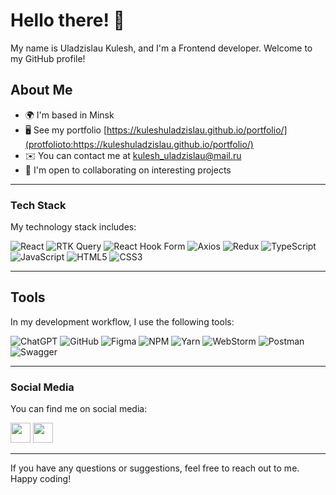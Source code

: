 # Hello there! 👋

My name is Uladzislau Kulesh, and I'm a Frontend developer. Welcome to my GitHub profile!

## About Me

* 🌍  I'm based in Minsk
* 🖥️  See my portfolio [https://kuleshuladzislau.github.io/portfolio/](protfolioto:https://kuleshuladzislau.github.io/portfolio/)
* ✉️  You can contact me at [kulesh_uladzislau@mail.ru](mailto:kulesh_uladzislau@mail.ru)
* 🤝  I'm open to collaborating on interesting projects
<hr>

### Tech Stack

My technology stack includes:

![React](https://img.shields.io/badge/React-20232A?style=for-the-badge&logo=react&logoColor=61DAFB) 
![RTK Query](https://img.shields.io/badge/rtk%20query-593D88?style=for-the-badge&logo=redux&logoColor=white) 
![React Hook Form](https://img.shields.io/badge/React%20Hook%20Form-%23EC5990.svg?style=for-the-badge&logo=reacthookform&logoColor=white) 
![Axios](https://img.shields.io/badge/axios-20232A?style=for-the-badge&logo=axios&logoColor=blue) 
![Redux](https://img.shields.io/badge/Redux-593D88?style=for-the-badge&logo=redux&logoColor=white) 
![TypeScript](https://img.shields.io/badge/TypeScript-007ACC?style=for-the-badge&logo=typescript&logoColor=white) 
![JavaScript](https://img.shields.io/badge/JavaScript-F7DF1E?style=for-the-badge&logo=JavaScript&logoColor=black)
![HTML5](https://img.shields.io/badge/HTML5-E34F26?style=for-the-badge&logo=html5&logoColor=white)
![CSS3](https://img.shields.io/badge/CSS3-1572B6?style=for-the-badge&logo=css3&logoColor=white)  

<hr>

## Tools

In my development workflow, I use the following tools:

![ChatGPT](https://img.shields.io/badge/chatGPT-74aa9c?style=for-the-badge&logo=openai&logoColor=white)
![GitHub](https://img.shields.io/badge/github-%23121011.svg?style=for-the-badge&logo=github&logoColor=white)
![Figma](https://img.shields.io/badge/Figma-F24E1E?style=for-the-badge&logo=figma&logoColor=white)
![NPM](https://img.shields.io/badge/NPM-%23CB3837.svg?style=for-the-badge&logo=npm&logoColor=white)
![Yarn](https://img.shields.io/badge/yarn-%232C8EBB.svg?style=for-the-badge&logo=yarn&logoColor=white)
![WebStorm](https://img.shields.io/badge/webstorm-143?style=for-the-badge&logo=webstorm&logoColor=blue&color=black)
![Postman](https://img.shields.io/badge/Postman-FF6C37?style=for-the-badge&logo=postman&logoColor=white)
![Swagger](https://img.shields.io/badge/-Swagger-%23Clojure?style=for-the-badge&logo=swagger&logoColor=white)
<hr>

### Social Media

You can find me on social media:

<p align="left"> 
  <a href="http://www.instagram.com/melion011" target="_blank" rel="noreferrer"><img src="https://raw.githubusercontent.com/danielcranney/readme-generator/main/public/icons/socials/instagram.svg" width="32" height="32" /></a> 
  <a href="www.linkedin.com/in/ilya-grinyak" target="_blank" rel="noreferrer"><img src="https://raw.githubusercontent.com/danielcranney/readme-generator/main/public/icons/socials/linkedin.svg" width="32" height="32" /></a></p>
<hr>

If you have any questions or suggestions, feel free to reach out to me. Happy coding!

